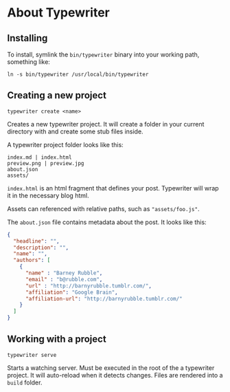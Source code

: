 # About Typewriter

## Installing

To install, symlink the `bin/typewriter` binary into your working path, something like:

`ln -s bin/typewriter /usr/local/bin/typewriter`

## Creating a new project

`typewriter create <name>`

Creates a new typewriter project. It will create a folder in your current directory with <name> and create some stub files inside.

A typewriter project folder looks like this:

```
index.md | index.html
preview.png | preview.jpg
about.json
assets/
```

`index.html` is an html fragment that defines your post. Typewriter will wrap it in the necessary blog html.

Assets can referenced with relative paths, such as `"assets/foo.js"`.

The `about.json` file contains metadata about the post. It looks like this:

```json
{
  "headline": "",
  "description": "",
  "name": "",
  "authors": [
    {
      "name" : "Barney Rubble",
      "email" : "b@rubble.com",
      "url" : "http://barnyrubble.tumblr.com/",
      "affiliation": "Google Brain",
      "affiliation-url": "http://barnyrubble.tumblr.com/"
    }
  ]
}
```

## Working with a project

`typewriter serve`

Starts a watching server. Must be executed in the root of the a typewriter project. It will auto-reload when it detects changes. Files are rendered into a `build` folder.
